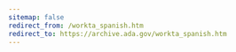 ```yaml
---
sitemap: false 
redirect_from: /workta_spanish.htm 
redirect_to: https://archive.ada.gov/workta_spanish.htm 
---
```

